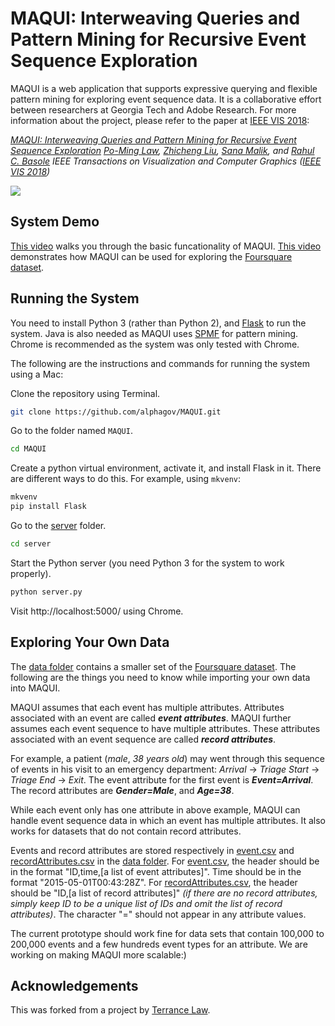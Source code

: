 # MAQUI: Interweaving Queries and Pattern Mining for Recursive Event Sequence Exploration

MAQUI is a web application that supports expressive querying and flexible pattern mining for exploring event sequence data. It is a collaborative effort between researchers at Georgia Tech and Adobe Research. For more information about the project, please refer to the paper at [IEEE VIS 2018](https://ieeexplore.ieee.org/document/8440851):

*[MAQUI: Interweaving Queries and Pattern Mining for Recursive Event Sequence Exploration](https://terrancelaw.github.io/publications/MAQUI_vast18.pdf)
[Po-Ming Law](https://terrancelaw.github.io), [Zhicheng Liu](http://www.zcliu.org), [Sana Malik](http://www.sanamalik.com), and [Rahul C. Basole](http://entsci.gatech.edu/basole/)
IEEE Transactions on Visualization and Computer Graphics ([IEEE VIS 2018](http://ieeevis.org/year/2018/welcome))*

<img src="https://s3.amazonaws.com/github-maqui/new.png"/>

## System Demo

[This video](https://youtu.be/17jqGbyWm2w) walks you through the basic funcationality of MAQUI. [This video](https://youtu.be/UhlBhDrejK0) demonstrates how MAQUI can be used for exploring the [Foursquare dataset](https://sites.google.com/site/yangdingqi/home/foursquare-dataset).

## Running the System

You need to install Python 3 (rather than Python 2), and [Flask](http://flask.pocoo.org) to run the system. Java is also needed as MAQUI uses [SPMF](http://www.philippe-fournier-viger.com/spmf/) for pattern mining. Chrome is recommended as the system was only tested with Chrome.

The following are the instructions and commands for running the system using a Mac:

Clone the repository using Terminal.

```sh
git clone https://github.com/alphagov/MAQUI.git
```

Go to the folder named `MAQUI`.

```sh
cd MAQUI
```

Create a python virtual environment, activate it, and install Flask in it.
There are different ways to do this.  For example, using `mkvenv`:

```sh
mkvenv
pip install Flask
```


Go to the [server](https://github.com/terrancelaw/MAQUI/tree/master/server) folder.

```sh
cd server
```

Start the Python server (you need Python 3 for the system to work properly).

```sh
python server.py
```

Visit http://localhost:5000/ using Chrome.

## Exploring Your Own Data

The [data folder](https://github.com/terrancelaw/MAQUI/tree/master/data) contains a smaller set of the [Foursquare dataset](https://sites.google.com/site/yangdingqi/home/foursquare-dataset). The following are the things you need to know while importing your own data into MAQUI.

MAQUI assumes that each event has multiple attributes. Attributes associated with an event are called ***event attributes***. MAQUI further assumes each event sequence to have multiple attributes. These attributes associated with an event sequence are called ***record attributes***.

For example, a patient (*male*, *38 years old*) may went through this sequence of events in his visit to an emergency department: *Arrival* -> *Triage Start* -> *Triage End* -> *Exit*. The event attribute for the first event is ***Event=Arrival***. The record attributes are ***Gender=Male***, and ***Age=38***.

While each event only has one attribute in above example, MAQUI can handle event sequence data in which an event has multiple attributes. It also works for datasets that do not contain record attributes.

Events and record attributes are stored respectively in [event.csv](https://github.com/terrancelaw/MAQUI/blob/master/data/events.csv) and [recordAttributes.csv](https://github.com/terrancelaw/MAQUI/blob/master/data/recordAttributes.csv) in the [data folder](https://github.com/terrancelaw/MAQUI/tree/master/data). For [event.csv](https://github.com/terrancelaw/MAQUI/blob/master/data/events.csv), the header should be in the format "ID,time,[a list of event attributes]". Time should be in the format "2015-05-01T00:43:28Z". For [recordAttributes.csv](https://github.com/terrancelaw/MAQUI/blob/master/data/recordAttributes.csv), the header should be "ID,[a list of record attributes]" *(if there are no record attributes, simply keep ID to be a unique list of IDs and omit the list of record attributes)*. The character "=" should not appear in any attribute values.

The current prototype should work fine for data sets that contain 100,000 to 200,000 events and a few hundreds event types for an attribute. We are working on making MAQUI more scalable:)

## Acknowledgements

This was forked from a project by [Terrance Law](https://terrancelaw.github.io).
